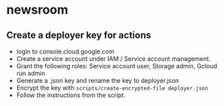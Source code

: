 # newsroom

## Create a deployer key for actions

- login to console.cloud.google.com
- Create a service account under IAM / Service account management.
- Grant the following roles: Service account user, Storage admin, Gcloud run admin
- Generate a .json key and rename the key to deployer.json
- Encrypt the key with `scripts/create-encrypted-file deployer.json`
- Follow the instructions from the script.

